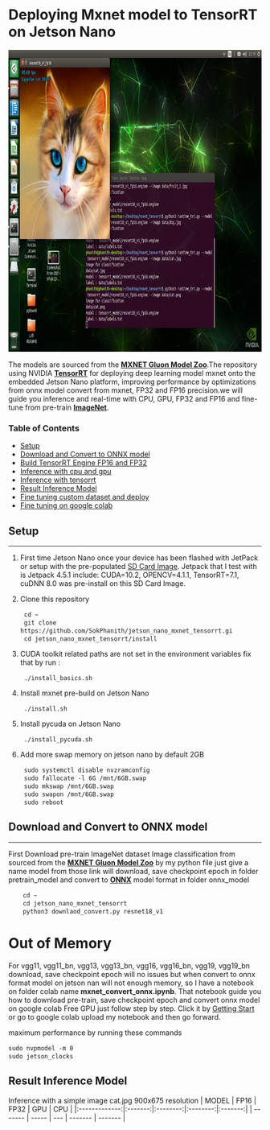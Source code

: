 Deploying Mxnet model to TensorRT on Jetson Nano
====================================

<p align="center">
<img src="src/cat.png" alt="landing graphic" height="600px"/>
</p>

 The models are sourced from the **[MXNET Gluon Model Zoo](https://mxnet.apache.org/versions/1.8.0/api/python/docs/api/gluon/model_zoo/index.html)**.The repository using NVIDIA **[TensorRT](https://developer.nvidia.com/tensorrt)** for deploying deep learning model mxnet onto the embedded Jetson Nano platform, improving performance by optimizations from onnx model convert from mxnet, FP32 and FP16 precision.we will guide you inference and real-time with CPU, GPU, FP32 and FP16 and fine-tune from pre-train **[ImageNet](https://image-net.org/)**.

### Table of Contents

* [Setup](#setup)
* [Download and Convert to ONNX model](#download-and-convert-to-onnx-model)
* [Build TensorRT Engine FP16 and FP32](#build-tensorrt-engine-fp16-and-fp32)
* [Inference with cpu and gpu](#inference-with-cpu-and-gpu)
* [Inference with tensorrt](#inference-with-tensorrt)
* [Result Inference Model](#result-inference-model)
* [Fine tuning custom dataset and deploy](#fine-tuning-custom-dataset-and-deploy)
* [Fine tuning on google colab](#fine-tuning-on-google-colab)

## Setup
-----

1. First time Jetson Nano once your device has been flashed with JetPack or setup with the pre-populated [SD Card Image](https://developer.nvidia.com/embedded/learn/get-started-jetson-nano-devkit#write). Jetpack that I test with is Jetpack 4.5.1 include: CUDA=10.2, OPENCV=4.1.1, TensorRT=7.1, cuDNN 8.0 was pre-install on this SD Card Image.
2. Clone this repository

        cd ~
        git clone https://github.com/SokPhanith/jetson_nano_mxnet_tensorrt.gi
        cd jetson_nano_mxnet_tensorrt/install

3. CUDA toolkit related paths are not set in the environment variables fix that by run :

        ./install_basics.sh

4. Install mxnet pre-build on Jetson Nano 

        ./install.sh

5. Install pycuda on Jetson Nano

        ./install_pycuda.sh
6. Add more swap memory on jetson nano by default 2GB

        sudo systemctl disable nvzramconfig
        sudo fallocate -l 6G /mnt/6GB.swap
        sudo mkswap /mnt/6GB.swap
        sudo swapon /mnt/6GB.swap
        sudo reboot


## Download and Convert to ONNX model
-----

First Download pre-train ImageNet dataset Image classification from sourced from the **[MXNET Gluon Model Zoo](https://mxnet.apache.org/versions/1.8.0/api/python/docs/api/gluon/model_zoo/index.html)** by my python file just give a name model from those link will download, save checkpoint epoch in folder pretrain_model and convert to **[ONNX](https://github.com/onnx/onnx)** model format in folder onnx_model

        cd ~
        cd jetson_nano_mxnet_tensorrt
        python3 downlaod_convert.py resnet18_v1
        
# Out of Memory
 
For vgg11, vgg11_bn, vgg13, vgg13_bn, vgg16, vgg16_bn, vgg19, vgg19_bn download, save checkpoint epoch will no issues but when convert to onnx format model on jetson nan will not enough memory, so I have a notebook on folder colab name **mxnet_convert_onnx.ipynb**. That notebook guide you how to download pre-train, save checkpoint epoch and convert onnx model on google colab Free GPU just follow step by step. Click it by [Getting Start](https://colab.research.google.com/drive/1h1vWVw4VQlXY-xVCyYBxwF1KuyDB0cvK) or go to google colab upload my notebook and then go forward.

maximum performance by running these commands

	sudo nvpmodel -m 0
	sudo jetson_clocks

## Result Inference Model

Inference with a simple image cat.jpg 900x675 resolution
|     MODEL    |   FP16  |   FP32  |   GPU   |   CPU  |
|:-------------:|:-------:|:--------:|:--------:|:-------:|
| ------- | ----- | --- | ------- | ------- |

